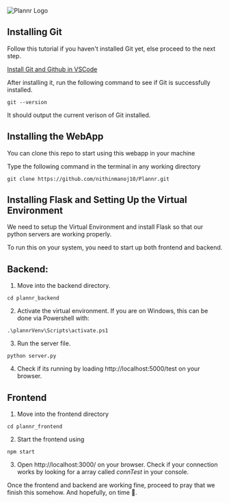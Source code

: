 ![Plannr Logo](https://github.com/nithinmanoj10/Plannr/blob/master/plannr_frontend/src/images/Plannr%20Banner.png?raw=true)

## Installing Git

Follow this tutorial if you haven't installed Git yet, else proceed to the next step.

[Install Git and Github in VSCode](https://www.jcchouinard.com/install-git-in-vscode/)

After installing it, run the following command to see if Git is successfully installed.

```
git --version
```

It should output the current verison of Git installed.

## Installing the WebApp

You can clone this repo to start using this webapp in your machine

Type the following command in the terminal in any working directory

```
git clone https://github.com/nithinmanoj10/Plannr.git
```

## Installing Flask and Setting Up the Virtual Environment

We need to setup the Virtual Environment and install Flask so that our python servers are working properly.

To run this on your system, you need to start up both frontend and backend.

## Backend:

1. Move into the backend directory.

```
cd plannr_backend
```

2. Activate the virtual environment.
   If you are on Windows, this can be done via Powershell with:

```
.\plannrVenv\Scripts\activate.ps1
```

3. Run the server file.

```
python server.py
```

4. Check if its running by loading http://localhost:5000/test on your browser.

## Frontend

1. Move into the frontend directory

```
cd plannr_frontend
```

2. Start the frontend using

```
npm start
```

3. Open http://localhost:3000/ on your browser. Check if your connection works by looking for a array called _connTest_ in your console.

Once the frontend and backend are working fine, proceed to pray that we finish this somehow. And hopefully, on time 🙂.
